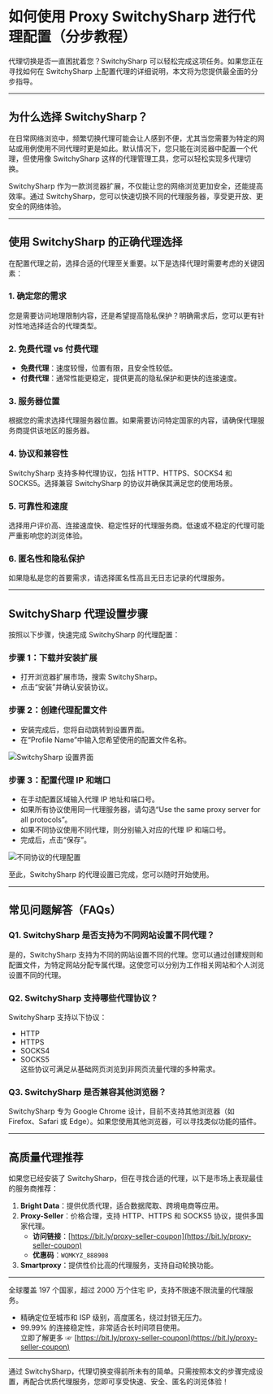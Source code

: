 # 如何使用 Proxy SwitchySharp 进行代理配置（分步教程）

代理切换是否一直困扰着您？SwitchySharp 可以轻松完成这项任务。如果您正在寻找如何在 SwitchySharp 上配置代理的详细说明，本文将为您提供最全面的分步指导。

---

## 为什么选择 SwitchySharp？

在日常网络浏览中，频繁切换代理可能会让人感到不便，尤其当您需要为特定的网站或用例使用不同代理时更是如此。默认情况下，您只能在浏览器中配置一个代理，但使用像 SwitchySharp 这样的代理管理工具，您可以轻松实现多代理切换。

SwitchySharp 作为一款浏览器扩展，不仅能让您的网络浏览更加安全，还能提高效率。通过 SwitchySharp，您可以快速切换不同的代理服务器，享受更开放、更安全的网络体验。

---

## 使用 SwitchySharp 的正确代理选择

在配置代理之前，选择合适的代理至关重要。以下是选择代理时需要考虑的关键因素：

### 1. 确定您的需求
您是需要访问地理限制内容，还是希望提高隐私保护？明确需求后，您可以更有针对性地选择适合的代理类型。

### 2. 免费代理 vs 付费代理
- **免费代理**：速度较慢，位置有限，且安全性较低。
- **付费代理**：通常性能更稳定，提供更高的隐私保护和更快的连接速度。

### 3. 服务器位置
根据您的需求选择代理服务器位置。如果需要访问特定国家的内容，请确保代理服务商提供该地区的服务器。

### 4. 协议和兼容性
SwitchySharp 支持多种代理协议，包括 HTTP、HTTPS、SOCKS4 和 SOCKS5。选择兼容 SwitchySharp 的协议并确保其满足您的使用场景。

### 5. 可靠性和速度
选择用户评价高、连接速度快、稳定性好的代理服务商。低速或不稳定的代理可能严重影响您的浏览体验。

### 6. 匿名性和隐私保护
如果隐私是您的首要需求，请选择匿名性高且无日志记录的代理服务。

---

## SwitchySharp 代理设置步骤

按照以下步骤，快速完成 SwitchySharp 的代理配置：

### **步骤 1：下载并安装扩展**
- 打开浏览器扩展市场，搜索 SwitchySharp。
- 点击“安装”并确认安装协议。

### **步骤 2：创建代理配置文件**
- 安装完成后，您将自动跳转到设置界面。
- 在“Profile Name”中输入您希望使用的配置文件名称。

![SwitchySharp 设置界面](https://bestproxyreviews.com/wp-content/uploads/2023/09/Setting-pane-after-Installation.jpg)

### **步骤 3：配置代理 IP 和端口**
- 在手动配置区域输入代理 IP 地址和端口号。
- 如果所有协议使用同一代理服务器，请勾选“Use the same proxy server for all protocols”。
- 如果不同协议使用不同代理，则分别输入对应的代理 IP 和端口号。
- 完成后，点击“保存”。

![不同协议的代理配置](https://bestproxyreviews.com/wp-content/uploads/2023/09/Proxies-for-different-protocols.jpg)

至此，SwitchySharp 的代理设置已完成，您可以随时开始使用。

---

## 常见问题解答（FAQs）

### **Q1. SwitchySharp 是否支持为不同网站设置不同代理？**
是的，SwitchySharp 支持为不同的网站设置不同的代理。您可以通过创建规则和配置文件，为特定网站分配专属代理。这使您可以分别为工作相关网站和个人浏览设置不同的代理。

### **Q2. SwitchySharp 支持哪些代理协议？**
SwitchySharp 支持以下协议：
- HTTP
- HTTPS
- SOCKS4
- SOCKS5  
这些协议可满足从基础网页浏览到非网页流量代理的多种需求。

### **Q3. SwitchySharp 是否兼容其他浏览器？**
SwitchySharp 专为 Google Chrome 设计，目前不支持其他浏览器（如 Firefox、Safari 或 Edge）。如果您使用其他浏览器，可以寻找类似功能的插件。

---

## 高质量代理推荐

如果您已经安装了 SwitchySharp，但在寻找合适的代理，以下是市场上表现最佳的服务商推荐：

1. **Bright Data**：提供优质代理，适合数据爬取、跨境电商等应用。
2. **Proxy-Seller**：价格合理，支持 HTTP、HTTPS 和 SOCKS5 协议，提供多国家代理。
   - **访问链接**：[https://bit.ly/proxy-seller-coupon](https://bit.ly/proxy-seller-coupon)
   - **优惠码**：`WQMKYZ_888908`
3. **Smartproxy**：提供性价比高的代理服务，支持自动轮换功能。

---


全球覆盖 197 个国家，超过 2000 万个住宅 IP，支持不限速不限流量的代理服务。  
- 精确定位至城市和 ISP 级别，高度匿名，绕过封锁无压力。  
- 99.99% 的连接稳定性，非常适合长时间项目使用。  
立即了解更多 ☞ [https://bit.ly/proxy-seller-coupon](https://bit.ly/proxy-seller-coupon)

---

通过 SwitchySharp，代理切换变得前所未有的简单。只需按照本文的步骤完成设置，再配合优质代理服务，您即可享受快速、安全、匿名的浏览体验！
